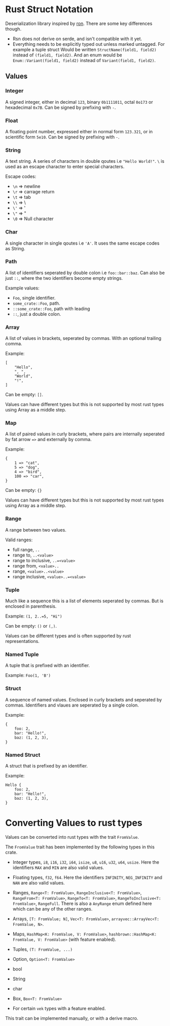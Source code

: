 # Rust Struct Notation
Deserialization library inspired by [ron](https://github.com/ron-rs/ron). There are some key differences though. 

 - Rsn does not derive on serde, and isn't compatible with it yet. 
 - Everything needs to be explicitly typed out unless marked untagged. For example a tuple struct Would be written `StructName(field1, field2)` instead of `(field1, field2)`. And an enum would be `Enum::Variant(field1, field2)` instead of `Variant(field1, field2)`.
## Values

### Integer
A signed integer, either in decimal `123`, binary `0b1111011`, octal `0o173` or hexadecimal `0x7B`. Can be signed by prefixing with `-`.

### Float
A floating point number, expressed either in normal form `123.321`, or in scientific form `5e10`. Can be signed by prefixing with `-`.

### String
A text string. A series of characters in double qoutes i.e `"Hello World!"`. `\` is used as an escape character to enter special characters.

Escape codes:
 - `\n` => newline
 - `\r` => carrage return
 - `\t` => tab
 - `\\` => \
 - `\'` => '
 - `\"` => "
 - `\0` => Null character

### Char
A single character in single qoutes i.e `'A'`. It uses the same escape codes as String.

### Path
A list of identifiers seperated by double colon i.e `foo::bar::baz`. Can also be just `::`, where the two identifiers become empty strings.

Example values:
 - `Foo`, single identifier.
 - `some_crate::Foo`, path.
 - `::some_crate::Foo`, path with leading
 - `::`, just a double colon.

### Array
A list of values in brackets, seperated by commas. With an optional trailing comma.

Example:
```
[
    "Hello",
    ", ",
    "World",
    "!",
]
```

Can be empty: `[]`.

Values can have different types but this is not supported by most rust types using Array as a middle step.

### Map
A list of paired values in curly brackets, where pairs are internally seperated by fat arrow `=>` and externally by comma.

Example:
```
{
    1 => "cat",
    5 => "dog",
    4 => "bird",
    100 => "car",
}
```

Can be empty: `{}`

Values can have different types but this is not supported by most rust types using Array as a middle step.

### Range
A range between two values.

Valid ranges:
 - full range, `..`
 - range to, `..<value>`
 - range to inclusive, `..=<value>`
 - range from, `<value>..`
 - range, `<value>..<value>`
 - range inclusive, `<value>..=<value>`


### Tuple
Much like a sequence this is a list of elements seperated by commas. But is enclosed in parenthesis.

Example: `(1, 2..=5, "Hi")`

Can be empty: `()` or `(,)`.

Values can be different types and is often supported by rust representations.

### Named Tuple
A tuple that is prefixed with an identifier.

Example: `Foo(1, 'B')`

### Struct
A sequence of named values. Enclosed in curly brackets and seperated by commas. Identifiers and vlaues are seperated by a single colon.

Example:
```
{
    foo: 2,
    bar: "Hello!",
    baz: (1, 2, 3),
}
```

### Named Struct
A struct that is prefixed by an identifier.

Example:
```
Hello {
    foo: 2,
    bar: "Hello!",
    baz: (1, 2, 3),
}
```

# Converting Values to rust types
Values can be converted into rust types with the trait `FromValue`.

The `FromValue` trait has been implemented by the following types in this crate.
 - Integer types, `i8`, `i16`, `i32`, `i64`, `isize`, `u8`, `u16`, `u32`, `u64`, `usize`. Here the identifiers `MAX` and `MIN` are also valid values.

 - Floating types, `f32`, `f64`. Here the identifiers `INFINITY`, `NEG_INFINITY` and `NAN` are also valid values.

 - Ranges, `Range<T: FromValue>`, `RangeInclusive<T: FromValue>`, `RangeFrom<T: FromValue>`, `RangeTo<T: FromValue>`, `RangeToInclusive<T: FromValue>`, `RangeFull`. There is also a `AnyRange` enum defined here which can be any of the other ranges.

 - Arrays, `[T: FromValue; N]`, `Vec<T: FromValue>`, `arrayvec::ArrayVec<T: FromValue, N>`.

 - Maps, `HashMap<K: FromValue, V: FromValue>`, `hashbrown::HashMap<K: FromValue, V: FromValue>` (with feature enabled).

 - Tuples, `(T: FromValue, ...)`

 - Option, `Option<T: FromValue>`

 - bool

 - String

 - char

 - Box, `Box<T: FromValue>`

 - For certain `vek` types with a feature enabled.

This trait can be implemented manually, or with a derive macro.